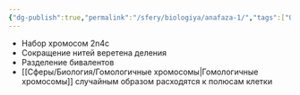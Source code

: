 ```yaml
---
{"dg-publish":true,"permalink":"/sfery/biologiya/anafaza-1/","tags":["Общаябиология"]}
---
```


- Набор хромосом 2n4c
- Сокращение нитей веретена деления
- Разделение бивалентов
- [[Сферы/Биология/Гомологичные хромосомы\|Гомологичные хромосомы]] случайным образом расходятся к полюсам клетки
